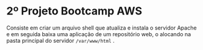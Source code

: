 # 2º Projeto Bootcamp AWS
Consiste em criar um arquivo shell que atualiza e instala o servidor Apache e em seguida baixa uma aplicação de um repositório web, o alocando na pasta principal do servidor ```/var/www/html``` .
